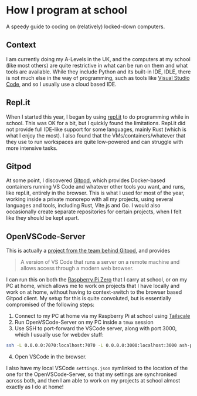 # How I program at school

A speedy guide to coding on (relatively) locked-down computers.

## Context

I am currently doing my A-Levels in the UK, and the computers at my school (like most others) are quite restrictive in what can be run on them and what tools are available. While they include Python and its built-in IDE, IDLE, there is not much else in the way of programming, such as tools like [Visual Studio Code](https://code.visualstudio.com/), and so I usually use a cloud based IDE.

## Repl.it

When I started this year, I began by using [repl.it](https://replit.com) to do programming while in school. This was OK for a bit, but I quickly found the limitations. Repl.it did not provide full IDE-like support for some languages, mainly Rust (which is what I enjoy the most). I also found that the VMs/containers/whatever that they use to run workspaces are quite low-powered and can struggle with more intensive tasks.

## Gitpod

At some point, I discovered [Gitpod](https://gitpod.io/), which provides Docker-based containers running VS Code and whatever other tools you want, and runs, like repl.it, entirely in the browser. This is what I used for most of the year, working inside a private monorepo with all my projects, using several languages and tools, including Rust, Vite.js and Go. I would also occasionally create separate repositories for certain projects, when I felt like they should be kept apart.

## OpenVSCode-Server

This is actually a [project from the team behind Gitpod](https://github.com/gitpod-io/openvscode-server), and provides

> A version of VS Code that runs a server on a remote machine and allows access through a modern web browser.

I can run this on both the [Raspberry Pi Zero](https://raspberrypi.com/) that I carry at school, or on my PC at home, which allows me to work on projects that I have locally and work on at home, without having to context-switch to the browser based Gitpod client. My setup for this is quite convoluted, but is essentially compromised of the following steps:

1. Connect to my PC at home via my Raspberry Pi at school using [Tailscale](https://tailscale.com/)
2. Run OpenVSCode-Server on my PC inside a `tmux` session
3. Use SSH to port-forward the VSCode server, along with port 3000, which I usually use for webdev stuff:
```bash
ssh -L 0.0.0.0:7070:localhost:7070 -L 0.0.0.0:3000:localhost:3000 ash-pc
```
4. Open VSCode in the browser.

I also have my local VSCode `settings.json` symlinked to the location of the one for the OpenVSCode-Server, so that my settings are synchronised across both, and then I am able to work on my projects at school almost exactly as I do at home!

